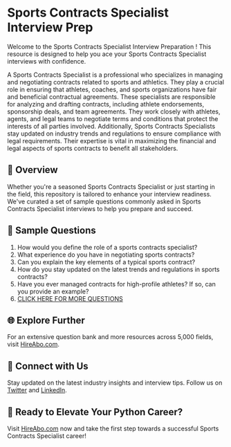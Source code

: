# Sports Contracts Specialist Interview Prep

Welcome to the Sports Contracts Specialist Interview Preparation ! This resource is designed to help you ace your Sports Contracts Specialist interviews with confidence.

A Sports Contracts Specialist is a professional who specializes in managing and negotiating contracts related to sports and athletics. They play a crucial role in ensuring that athletes, coaches, and sports organizations have fair and beneficial contractual agreements. These specialists are responsible for analyzing and drafting contracts, including athlete endorsements, sponsorship deals, and team agreements. They work closely with athletes, agents, and legal teams to negotiate terms and conditions that protect the interests of all parties involved. Additionally, Sports Contracts Specialists stay updated on industry trends and regulations to ensure compliance with legal requirements. Their expertise is vital in maximizing the financial and legal aspects of sports contracts to benefit all stakeholders.

## 🚀 Overview

Whether you're a seasoned Sports Contracts Specialist or just starting in the field, this repository is tailored to enhance your interview readiness. We've curated a set of sample questions commonly asked in Sports Contracts Specialist interviews to help you prepare and succeed.

## 📝 Sample Questions

1. How would you define the role of a sports contracts specialist?
2. What experience do you have in negotiating sports contracts?
3. Can you explain the key elements of a typical sports contract?
4. How do you stay updated on the latest trends and regulations in sports contracts?
5. Have you ever managed contracts for high-profile athletes? If so, can you provide an example?
6. [CLICK HERE FOR MORE QUESTIONS](https://hireabo.com/job/15_2_12/Sports%20Contracts%20Specialist)

## 🌐 Explore Further

For an extensive question bank and more resources across 5,000 fields, visit [HireAbo.com](https://www.hireabo.com).

## 📱 Connect with Us

Stay updated on the latest industry insights and interview tips. Follow us on [Twitter](https://twitter.com/hireabo) and [LinkedIn](https://www.linkedin.com/in/hire-abo-3609972a8/).

## 🚀 Ready to Elevate Your Python Career?

Visit [HireAbo.com](https://www.hireabo.com) now and take the first step towards a successful Sports Contracts Specialist career!